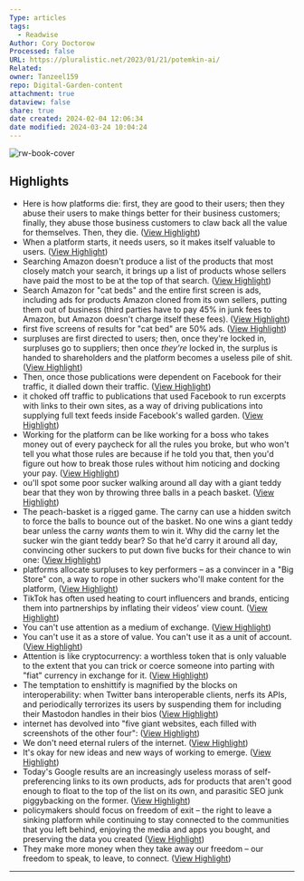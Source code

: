 ```yaml
---
Type: articles
tags:
  - Readwise
Author: Cory Doctorow
Processed: false
URL: https://pluralistic.net/2023/01/21/potemkin-ai/
Related: 
owner: Tanzeel159
repo: Digital-Garden-content
attachment: true
dataview: false
share: true
date created: 2024-02-04 12:06:34
date modified: 2024-03-24 10:04:24
---
```

![rw-book-cover](https://i0.wp.com/pluralistic.net/wp-content/uploads/2020/02/cropped-guillotine-French-Revolution.jpg?fit=32%2C32&ssl=1)

## Highlights
- Here is how platforms die: first, they are good to their users; then they abuse their users to make things better for their business customers; finally, they abuse those business customers to claw back all the value for themselves. Then, they die. ([View Highlight](https://read.readwise.io/read/01h2b51kq08vs2h44pvcveg37b))
- When a platform starts, it needs users, so it makes itself valuable to users. ([View Highlight](https://read.readwise.io/read/01h2b59wf1t99q4qtyte8jy0k1))
- Searching Amazon doesn't produce a list of the products that most closely match your search, it brings up a list of products whose sellers have paid the most to be at the top of that search. ([View Highlight](https://read.readwise.io/read/01h2b58em9yyz2gqaq62nvtqj8))
- Search Amazon for "cat beds" and the entire first screen is ads, including ads for products Amazon cloned from its own sellers, putting them out of business (third parties have to pay 45% in junk fees to Amazon, but Amazon doesn't charge itself these fees). ([View Highlight](https://read.readwise.io/read/01h2b58yrcrmrv0h8t455jr6a3))
- first five screens of results for "cat bed" are 50% ads. ([View Highlight](https://read.readwise.io/read/01h2b597ypg3d4reg0a34hsrza))
- surpluses are first directed to users; then, once they're locked in, surpluses go to suppliers; then once *they're* locked in, the surplus is handed to shareholders and the platform becomes a useless pile of shit. ([View Highlight](https://read.readwise.io/read/01h2b5azh6hz16j6mebdv8j3e2))
- Then, once those publications were dependent on Facebook for their traffic, it dialled down their traffic. ([View Highlight](https://read.readwise.io/read/01h2b5enhvvfrpdf5d7k1x2e0j))
- it choked off traffic to publications that used Facebook to run excerpts with links to their own sites, as a way of driving publications into supplying full text feeds inside Facebook's walled garden. ([View Highlight](https://read.readwise.io/read/01h2b5e71gwa51yscczxcmw612))
- Working for the platform can be like working for a boss who takes money out of every paycheck for all the rules you broke, but who won't tell you what those rules are because if he told you that, then you'd figure out how to break those rules without him noticing and docking your pay. ([View Highlight](https://read.readwise.io/read/01h2b5m77x6hwyhnw4727xmk5w))
- ou'll spot some poor sucker walking around all day with a giant teddy bear that they won by throwing three balls in a peach basket. ([View Highlight](https://read.readwise.io/read/01h2b5xsp2he4nm7qfhcsrjjxd))
- The peach-basket is a rigged game. The carny can use a hidden switch to force the balls to bounce out of the basket. No one wins a giant teddy bear unless the carny *wants* them to win it. Why did the carny let the sucker win the giant teddy bear? So that he'd carry it around all day, convincing other suckers to put down five bucks for their chance to win one: ([View Highlight](https://read.readwise.io/read/01h2b5y7xftcxdr6m3qnqk2848))
- platforms allocate surpluses to key performers – as a convincer in a "Big Store" con, a way to rope in other suckers who'll make content for the platform, ([View Highlight](https://read.readwise.io/read/01h2b5ysvmfkpvmevt9q43g0wd))
- TikTok has often used heating to court influencers and brands, enticing them into partnerships by inflating their videos’ view count. ([View Highlight](https://read.readwise.io/read/01h2b61zeh1mdc06errpna0z7y))
- You can't use attention as a medium of exchange. ([View Highlight](https://read.readwise.io/read/01h2b6463sna10v00mtd6q0tk0))
- You can't use it as a store of value. You can't use it as a unit of account. ([View Highlight](https://read.readwise.io/read/01h2b64efca317v2tp7ewaq8q9))
- Attention is like cryptocurrency: a worthless token that is only valuable to the extent that you can trick or coerce someone into parting with "fiat" currency in exchange for it. ([View Highlight](https://read.readwise.io/read/01h2b64qeyyybbb0sztq6mecg1))
- The temptation to enshittify is magnified by the blocks on interoperability: when Twitter bans interoperable clients, nerfs its APIs, and periodically terrorizes its users by suspending them for including their Mastodon handles in their bios ([View Highlight](https://read.readwise.io/read/01h2b6eghh4g19c9fz6gftf28d))
- internet has devolved into "five giant websites, each filled with screenshots of the other four": ([View Highlight](https://read.readwise.io/read/01h2b7cbr5mhgbqwjfht612edr))
- We don't need eternal rulers of the internet. ([View Highlight](https://read.readwise.io/read/01h2dze0z6act8fmy24cma0gwg))
- It's okay for new ideas and new ways of working to emerge. ([View Highlight](https://read.readwise.io/read/01h2dzdx3rjyysfvgxjgg0m20x))
- Today's Google results are an increasingly useless morass of self-preferencing links to its own products, ads for products that aren't good enough to float to the top of the list on its own, and parasitic SEO junk piggybacking on the former. ([View Highlight](https://read.readwise.io/read/01h2b7fmxb443qhx7m56n0xpnz))
- policymakers should focus on freedom of exit – the right to leave a sinking platform while continuing to stay connected to the communities that you left behind, enjoying the media and apps you bought, and preserving the data you created ([View Highlight](https://read.readwise.io/read/01h2b7jncgr05jzc445j0atcaa))
- They make more money when they take away our freedom – our freedom to speak, to leave, to connect. ([View Highlight](https://read.readwise.io/read/01h2b7k2ysk9thd17q84mtkv7t))
---
